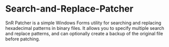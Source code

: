 # Search-and-Replace-Patcher
SnR Patcher is a simple Windows Forms utility for searching and replacing hexadecimal patterns in binary files. It allows you to specify multiple search and replace patterns, and can optionally create a backup of the original file before patching.
